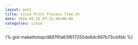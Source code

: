 ```yaml
---
layout: post                                                                                                              
title: Linux Print Process Tree.Sh                                                                                                                       
date: 2016-05-25 07:31:40+00:00                                                                                                                        
categories: Linux                                                                                                                
---                                                                                                                              
```


{% gist makeittotop/d8976fa63f617255de8dc987b73cd4bb %}                                                                                                           

